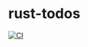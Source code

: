 # rust-todos

[![CI](https://github.com//rust-todos/workflows/CI/badge.svg)](https://github.com//rust-todos/actions)

 
